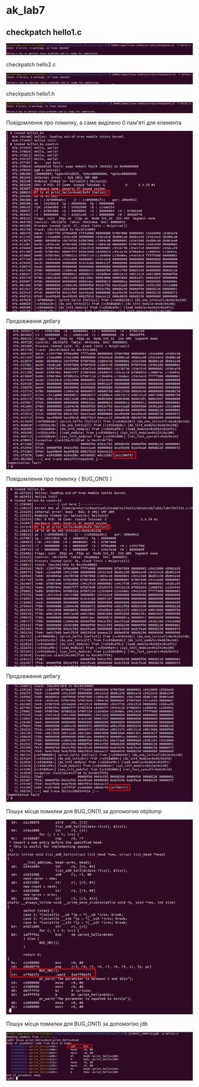 # ak_lab7
## checkpatch hello1.c

![](https://github.com/Gronario/ak_lab7/blob/main/Screenshots/1.png)

checkpatch hello2.c

![](https://github.com/Gronario/ak_lab7/blob/main/Screenshots/2.png)

checkpatch hello1.h

![](https://github.com/Gronario/ak_lab7/blob/main/Screenshots/3.png)

Повідомлення про помилку, а саме виділено 0 пам'яті для елемента

![](https://github.com/Gronario/ak_lab7/blob/main/Screenshots/4.png)

Продовження дебагу

![](https://github.com/Gronario/ak_lab7/blob/main/Screenshots/5.png)

Повідомлення про помилку ( BUG_ON(1) )

![](https://github.com/Gronario/ak_lab7/blob/main/Screenshots/6.png)

Продовження дебагу

![](https://github.com/Gronario/ak_lab7/blob/main/Screenshots/7.png)

Пошук місця помилки для BUG_ON(1) за допомогою objdump

![](https://github.com/Gronario/ak_lab7/blob/main/Screenshots/8.png)

Пошук місця помилки для BUG_ON(1) за допомогою jdb

![](https://github.com/Gronario/ak_lab7/blob/main/Screenshots/9.png)
